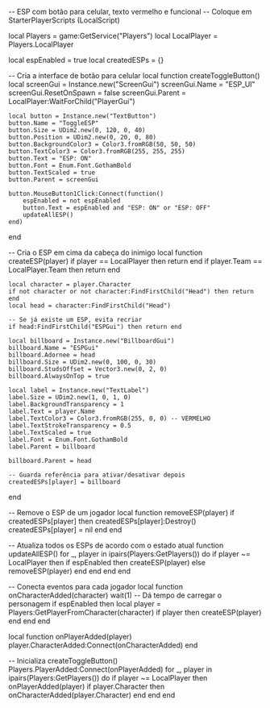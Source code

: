 -- ESP com botão para celular, texto vermelho e funcional
-- Coloque em StarterPlayerScripts (LocalScript)

local Players = game:GetService("Players")
local LocalPlayer = Players.LocalPlayer

local espEnabled = true
local createdESPs = {}

-- Cria a interface de botão para celular
local function createToggleButton()
	local screenGui = Instance.new("ScreenGui")
	screenGui.Name = "ESP_UI"
	screenGui.ResetOnSpawn = false
	screenGui.Parent = LocalPlayer:WaitForChild("PlayerGui")

	local button = Instance.new("TextButton")
	button.Name = "ToggleESP"
	button.Size = UDim2.new(0, 120, 0, 40)
	button.Position = UDim2.new(0, 20, 0, 80)
	button.BackgroundColor3 = Color3.fromRGB(50, 50, 50)
	button.TextColor3 = Color3.fromRGB(255, 255, 255)
	button.Text = "ESP: ON"
	button.Font = Enum.Font.GothamBold
	button.TextScaled = true
	button.Parent = screenGui

	button.MouseButton1Click:Connect(function()
		espEnabled = not espEnabled
		button.Text = espEnabled and "ESP: ON" or "ESP: OFF"
		updateAllESP()
	end)
end

-- Cria o ESP em cima da cabeça do inimigo
local function createESP(player)
	if player == LocalPlayer then return end
	if player.Team == LocalPlayer.Team then return end

	local character = player.Character
	if not character or not character:FindFirstChild("Head") then return end
	local head = character:FindFirstChild("Head")

	-- Se já existe um ESP, evita recriar
	if head:FindFirstChild("ESPGui") then return end

	local billboard = Instance.new("BillboardGui")
	billboard.Name = "ESPGui"
	billboard.Adornee = head
	billboard.Size = UDim2.new(0, 100, 0, 30)
	billboard.StudsOffset = Vector3.new(0, 2, 0)
	billboard.AlwaysOnTop = true

	local label = Instance.new("TextLabel")
	label.Size = UDim2.new(1, 0, 1, 0)
	label.BackgroundTransparency = 1
	label.Text = player.Name
	label.TextColor3 = Color3.fromRGB(255, 0, 0) -- VERMELHO
	label.TextStrokeTransparency = 0.5
	label.TextScaled = true
	label.Font = Enum.Font.GothamBold
	label.Parent = billboard

	billboard.Parent = head

	-- Guarda referência para ativar/desativar depois
	createdESPs[player] = billboard
end

-- Remove o ESP de um jogador
local function removeESP(player)
	if createdESPs[player] then
		createdESPs[player]:Destroy()
		createdESPs[player] = nil
	end
end

-- Atualiza todos os ESPs de acordo com o estado atual
function updateAllESP()
	for _, player in ipairs(Players:GetPlayers()) do
		if player ~= LocalPlayer then
			if espEnabled then
				createESP(player)
			else
				removeESP(player)
			end
		end
	end
end

-- Conecta eventos para cada jogador
local function onCharacterAdded(character)
	wait(1) -- Dá tempo de carregar o personagem
	if espEnabled then
		local player = Players:GetPlayerFromCharacter(character)
		if player then
			createESP(player)
		end
	end
end

local function onPlayerAdded(player)
	player.CharacterAdded:Connect(onCharacterAdded)
end

-- Inicializa
createToggleButton()
Players.PlayerAdded:Connect(onPlayerAdded)
for _, player in ipairs(Players:GetPlayers()) do
	if player ~= LocalPlayer then
		onPlayerAdded(player)
		if player.Character then
			onCharacterAdded(player.Character)
		end
	end
end

